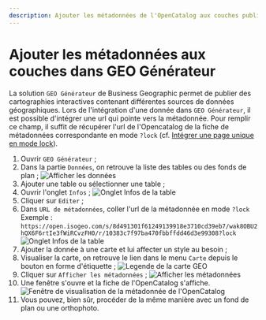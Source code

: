 ```yaml
---
description: Ajouter les métadonnées de l'OpenCatalog aux couches publiées avec GEO Générateur de Business Geographic
---
```


# Ajouter les métadonnées aux couches dans GEO Générateur

La solution `GEO Générateur` de Business Geographic permet de publier des cartographies interactives contenant différentes sources de données géographiques. Lors de l'intégration d'une donnée dans `GEO Générateur`, il est possible d'intégrer une url qui pointe vers la métadonnée. Pour remplir ce champ, il suffit de récupérer l'url de l'Opencatalog de la fiche de métadonnées correspondante en mode `?lock` (cf. [Intégrer une page unique en mode lock](/usage/generate.md#lock)).

1. Ouvrir `GEO Générateur` ;
2. Dans la partie `Données`, on retrouve la liste des tables ou des fonds de plan ;
![Afficher les données](/assets/appendices/geo_tables.jpg)
3. Ajouter une table ou sélectionner une table ;
4. Ouvrir l'onglet `Infos` ;
![Onglet Infos de la table](/assets/appendices/geo_edit_table.jpg)
5. Cliquer sur `Editer` ;
6. Dans `URL de métadonnées`, coller l'url de la métadonnée en mode `?lock`
Exemple : `https://open.isogeo.com/s/8d491301f61249139918e3710cd39eb7/wak8OBU2hQX6F6rtIe3fWiRCvzFH0/r/10383c7f97ba470fbbffdd46d3e99308?lock`
![Onglet Infos de la table](/assets/appendices/geo_edit_table_metadata.jpg)
7. Ajouter la donnée à une carte et lui affecter un style au besoin ;
8. Visualiser la carte, on retrouve le lien dans le menu `Carte` depuis le bouton en forme d'étiquette ;
![Legende de la carte GEO](/assets/appendices/geo_map_legend.jpg)
9. Cliquer sur `Afficher les métadonnées` ;
![Afficher les métadonnées](/assets/appendices/geo_map_legend_show_metadata.jpg)
10. Une fenêtre s'ouvre et la fiche de l'OpenCatalog s'affiche.
![Fenêtre de visualisation de la métadonnée de l'OpenCatalog](/assets/appendices/geo_window_with_metadata.jpg)
11. Vous pouvez, bien sûr, procéder de la même manière avec un fond de plan ou une orthophoto.
